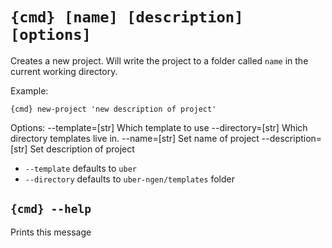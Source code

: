# `{cmd} [name] [description] [options]`

Creates a new project. Will write the project to a folder called
  `name` in the current working directory.

Example:

`{cmd} new-project 'new description of project'`

Options:
    --template=[str]        Which template to use
    --directory=[str]       Which directory templates live in.
    --name=[str]            Set name of project
    --description=[str]     Set description of project

 - `--template` defaults to `uber`
 - `--directory` defaults to `uber-ngen/templates` folder


## `{cmd} --help`

Prints this message
